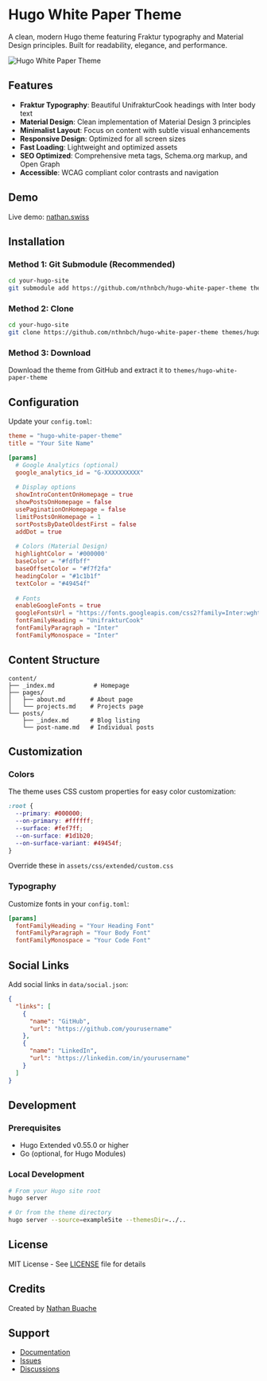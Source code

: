 # Hugo White Paper Theme

A clean, modern Hugo theme featuring Fraktur typography and Material Design principles. Built for readability, elegance, and performance.

![Hugo White Paper Theme](https://nathan.swiss/screenshot.png)

## Features

- **Fraktur Typography**: Beautiful UnifrakturCook headings with Inter body text
- **Material Design**: Clean implementation of Material Design 3 principles
- **Minimalist Layout**: Focus on content with subtle visual enhancements
- **Responsive Design**: Optimized for all screen sizes
- **Fast Loading**: Lightweight and optimized assets
- **SEO Optimized**: Comprehensive meta tags, Schema.org markup, and Open Graph
- **Accessible**: WCAG compliant color contrasts and navigation

## Demo

Live demo: [nathan.swiss](https://nathan.swiss)

## Installation

### Method 1: Git Submodule (Recommended)

```bash
cd your-hugo-site
git submodule add https://github.com/nthnbch/hugo-white-paper-theme themes/hugo-white-paper-theme
```

### Method 2: Clone

```bash
cd your-hugo-site
git clone https://github.com/nthnbch/hugo-white-paper-theme themes/hugo-white-paper-theme
```

### Method 3: Download

Download the theme from GitHub and extract it to `themes/hugo-white-paper-theme`

## Configuration

Update your `config.toml`:

```toml
theme = "hugo-white-paper-theme"
title = "Your Site Name"

[params]
  # Google Analytics (optional)
  google_analytics_id = "G-XXXXXXXXXX"
  
  # Display options
  showIntroContentOnHomepage = true
  showPostsOnHomepage = false
  usePaginationOnHomepage = false
  limitPostsOnHomepage = 1
  sortPostsByDateOldestFirst = false
  addDot = true
  
  # Colors (Material Design)
  highlightColor = '#000000'
  baseColor = "#fdfbff"
  baseOffsetColor = "#f7f2fa"
  headingColor = "#1c1b1f"
  textColor = "#49454f"
  
  # Fonts
  enableGoogleFonts = true 
  googleFontsUrl = "https://fonts.googleapis.com/css2?family=Inter:wght@100;200;300;400;500;600;700;800;900&family=UnifrakturCook:wght@700&display=swap"
  fontFamilyHeading = "UnifrakturCook"
  fontFamilyParagraph = "Inter"
  fontFamilyMonospace = "Inter"
```

## Content Structure

```
content/
├── _index.md           # Homepage
├── pages/
│   ├── about.md       # About page
│   └── projects.md    # Projects page
└── posts/
    ├── _index.md      # Blog listing
    └── post-name.md   # Individual posts
```

## Customization

### Colors

The theme uses CSS custom properties for easy color customization:

```css
:root {
  --primary: #000000;
  --on-primary: #ffffff;
  --surface: #fef7ff;
  --on-surface: #1d1b20;
  --on-surface-variant: #49454f;
}
```

Override these in `assets/css/extended/custom.css`

### Typography

Customize fonts in your `config.toml`:

```toml
[params]
  fontFamilyHeading = "Your Heading Font"
  fontFamilyParagraph = "Your Body Font"
  fontFamilyMonospace = "Your Code Font"
```

## Social Links

Add social links in `data/social.json`:

```json
{
  "links": [
    {
      "name": "GitHub",
      "url": "https://github.com/yourusername"
    },
    {
      "name": "LinkedIn",
      "url": "https://linkedin.com/in/yourusername"
    }
  ]
}
```

## Development

### Prerequisites

- Hugo Extended v0.55.0 or higher
- Go (optional, for Hugo Modules)

### Local Development

```bash
# From your Hugo site root
hugo server

# Or from the theme directory
hugo server --source=exampleSite --themesDir=../..
```

## License

MIT License - See [LICENSE](LICENSE) file for details

## Credits

Created by [Nathan Buache](https://nathan.swiss)

## Support

- [Documentation](https://github.com/nthnbch/hugo-white-paper-theme/wiki)
- [Issues](https://github.com/nthnbch/hugo-white-paper-theme/issues)
- [Discussions](https://github.com/nthnbch/hugo-white-paper-theme/discussions)
